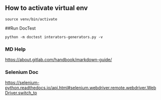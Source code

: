 #
## How to activate virtual env
```
source venv/bin/activate
```
##Run DocTest
```
python -m doctest interators-generators.py -v
```
### MD Help
https://about.gitlab.com/handbook/markdown-guide/

### Selenium Doc 
https://selenium-python.readthedocs.io/api.html#selenium.webdriver.remote.webdriver.WebDriver.switch_to